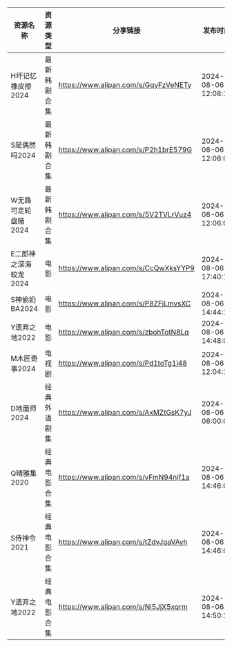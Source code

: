 | 资源名称          | 资源类型   | 分享链接                                 | 发布时间                |
| ------------- | ------ | ------------------------------------ | ------------------- |
| H坏记忆橡皮擦2024   | 最新韩剧合集 | https://www.alipan.com/s/GqyFzVeNETy | 2024-08-06 12:08:10 |
| S是偶然吗2024     | 最新韩剧合集 | https://www.alipan.com/s/P2h1brE579G | 2024-08-06 12:08:09 |
| W无路可走轮盘赌2024  | 最新韩剧合集 | https://www.alipan.com/s/5V2TVLrVuz4 | 2024-08-06 12:06:07 |
| E二郎神之深海蛟龙2024 | 电影     | https://www.alipan.com/s/CcQwXksYYP9 | 2024-08-06 17:40:13 |
| S神偷奶BA2024    | 电影     | https://www.alipan.com/s/P8ZFjLmvsXC | 2024-08-06 14:44:13 |
| Y遗弃之地2022     | 电影     | https://www.alipan.com/s/zbohTotN8Lq | 2024-08-06 14:48:08 |
| M木匠奇事2024     | 电视剧    | https://www.alipan.com/s/Pd1toTg1i48 | 2024-08-06 12:04:13 |
| D地面师2024      | 经典外语剧集 | https://www.alipan.com/s/AxMZtGsK7yJ | 2024-08-06 06:00:09 |
| Q晴雅集2020      | 经典电影合集 | https://www.alipan.com/s/vFmN94njf1a | 2024-08-06 14:46:09 |
| S侍神令2021      | 经典电影合集 | https://www.alipan.com/s/tZdvJqaVAyh | 2024-08-06 14:46:08 |
| Y遗弃之地2022     | 经典电影合集 | https://www.alipan.com/s/Ni5JjX5xqrm | 2024-08-06 14:50:18 |
